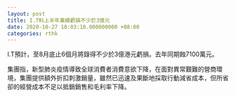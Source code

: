 ```yaml
---
layout: post
title: I.T料上半年業績虧損不少於3億元
date: 2020-10-27 18:03:18.000000000 +08:00
categories: rthk
---
```


I.T預計，至8月底止6個月將錄得不少於3億港元虧損。去年同期蝕7100萬元。

集團指，新型肺炎疫情導致全球消費者消費意欲下降，在面對異常艱難的營商環境，集團提供額外折扣刺激銷量，雖然已迅速及果斷地採取行動減省成本，但所省卻的經營成本不足以抵銷銷售和毛利率下降。

